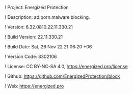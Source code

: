 ! Project: Energized Protection

! Description: ad.porn.malware blocking.

! Version: 6.32.0810.22.11.330.21

! Build Version: 22.11.330.21

! Build Date: Sat, 26 Nov 22 21:06:20 +06

! Version Code: 3302106

! License: CC BY-NC-SA 4.0, https://energized.pro/license

! Github: https://github.com/EnergizedProtection/block

! Web: https://energized.pro
